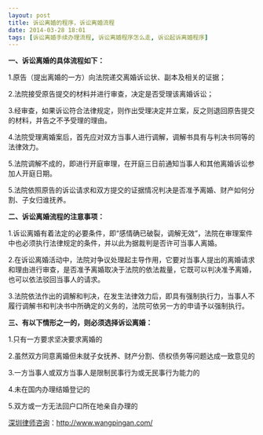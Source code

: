 ```yaml
---
layout: post
title: 诉讼离婚的程序，诉讼离婚流程
date: 2014-03-28 18:01
tags: [诉讼离婚手续办理流程, 诉讼离婚程序怎么走, 诉讼起诉离婚程序]
---
```

<strong>一、诉讼离婚的具体流程如下：</strong>

1.原告（提出离婚的一方）向法院递交离婚诉讼状、副本及相关的证据；

2.法院接受原告提交的材料并进行审查，决定是否受理该离婚诉讼；

3.经审查，如果诉讼符合法律规定，则作出受理决定并立案，反之则退回原告提交的材料，并告之不予受理的理由。

4.法院受理离婚案后，首先应对双方当事人进行调解，调解书具有与判决书同等的法律效力。

5.法院调解不成的，即进行开庭审理，在开庭三日前通知当事人和其他离婚诉讼参加人开庭日期。

5.法院依照原告的诉讼请求和双方提交的证据情况判决是否准予离婚、财产如何分割、子女归谁抚养。

<strong>二、诉讼离婚流程的注意事项：</strong>

1.诉讼离婚有着法定的必要条件，即“感情确已破裂，调解无效”，法院在审理案件中也必须执行法律规定的条件，并以此为据裁判是否许可当事人离婚。

2.在诉讼离婚活动中，法院对争议处理起主导作用，它要对当事人提出的离婚请求和理由进行审查，是否准予离婚取决于法院的依法裁量，它既可以判决准予离婚，也可以依法驳回当事人的请求。

3.法院依法作出的调解和判决，在发生法律效力后，即具有强制执行力，当事人不履行调解书和判决书中所确定的义务的，法院可依另一方的申请予以强制执行。

<strong>三、有以下情形之一的，则必须选择诉讼离婚：</strong>

1.只有一方要求坚决要求离婚的

2.虽然双方同意离婚但未就子女抚养、财产分割、债权债务等问题达成一致意见的

3.一方当事人或双方当事人是限制民事行为或无民事行为能力的

4.未在国内办理结婚登记的

5.双方或一方无法回户口所在地亲自办理的




<a href="http://www.wangpingan.com/">深圳律师咨询</a>：<a href="http://www.wangpingan.com/">http://www.wangpingan.com/</a>

